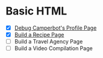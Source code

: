 # Basic HTML

- [x] [Debug Camperbot's Profile Page](./01.html)
- [x] [Build a Recipe Page](./02.html)
- [ ] Build a Travel Agency Page
- [ ] Build a Video Compilation Page
